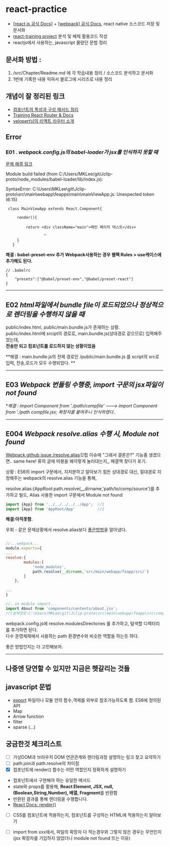# react-practice
* [\[react.js 공식 Docs\]](https://ko.reactjs.org/docs/handling-events.html) + [\[webpack\] 공식 Docs](https://webpack.js.org/guides/installation/), react native 소스코드 저장 및 문서화
* [react-training project](https://github.com/ReactTraining) 분석 및 예제 활용코드 작성
* reactjs에서 사용하는, javascript 몰랐던 문법 정리
## 문서화 방법 :  

1. /src/Chapter/Readme.md 에 각 학습내용 정리 / 소스코드 분석하고 문서화
2. 1번에 기록한 내용 익혀서 블로그에 시리즈로 내용 정리

## 개념이 잘 정리된 링크

* [컴포넌트의 특성과 구성 메서드 정리](https://ko.reactjs.org/docs/react-component.html)
* [Training React Router & Docs](https://reacttraining.com/react-router/web/guides/quick-start)
* [velopert님의 리액트 라우터 소개](https://velopert.com/3417)
## Error

### E01 *. webpack.config.js의 babel-loader가 jsx를 인식하지 못할 때*

[문제 해결 링크](https://codeday.me/ko/qa/20190306/7812.html)

 Module build failed (from C:/Users/MKLee/git/Jclip-proto/node_modules/babel-loader/lib/index.js):
 
 SyntaxError: C:\Users\MKLee\git\Jclip-proto\src\main\webapp\feapps\main\mainViewApp.js: Unexpected token (6:15)

```
 class MainViewApp extends React.Component{
 
     render(){

         return <div className="main">메인 페이지 테스트</div>
  
                 ^
     }
   }
```

**해결 : babel-preset-env 추가**
**Webpack사용하는 경우 웹팩 Rules > use케이스에 추가해도 된다.**

```
// .babelrc
{
    "presets":["@babel/preset-env","@babel/preset-react"]
}
```

---

## E02 *html파일에서 bundle file이 로드되었으나 정상적으로 렌더링을 수행하지 않을 때*

public/index.html, public/main.bundle.js가 존재하는 상황.  
public/index.html에 srcipt의 경로로, main.bundle.js(상대경로 같으므로) 입력해주었는데,  
**전송만 되고 컴포넌트를 로드하지 않는 상황이었음**

**해결 : main.bundle.js의 전체 경로인 /public/main.bundle.js 를 script의 src로 입력, 전송,로드가 모두 수행되었다. **

---

## E03 *Webpack 번들링 수행중, import 구문의 jsx파일이 not found*

**해결 : import Component from './path/compfile' ---> import Component from './path *compfile.jsx;
확장자를 붙여주니 인식하였다..**

---

## E004 *Webpack resolve.alias 수행 시, Module not found*

[Webpack github issue /resolve.alias](https://github.com/webpack/webpack/issues/4160)깃헙 이슈에  "그래서 결론은?" 기능좀 생겼으면..  same here! 류의 글에 따봉을 왜이렇게 눌러대는지,, 해결책 찾다가 포기.

상황 : ES6의 import 구문에서, 지저분하고 알아보기 힘든 상대경로 대신, 절대경로 지정해주는 webpack의 resolve.alias 기능을 통해,

resolve.alias:{AppRoot:path.resolve(__dirname,'path/to/comp/source')를 추가하고 빌드, Alias 사용한 import 구문에서 Module not found 

```javascript
import {App} from '../../../../../App';  //1
import {App} from 'AppRoot/App'          //2
```

**해결:아직못함.** 

우회 - 같은 문제상황에서 resolve.alias보다 [좋은방법](https://webpack.js.org/configuration/resolve/#resolvemodules)을 알아냈다.

```javascript

//...webpack...
module.exports={
...
resolve:{
        modules:[
            'node_modules',
            path.resolve(__dirname,'src/main/webapp/feapp/src/')
        ]
    },
    
...
}

```

```javascript
//..in module import...
import About from 'components/contents/about.jsx';
//(실제경로:C:\Users\MKLee\git\Jclip-proto\src\main\webapp\feapp\src\components\contents\about.jsx)
```


webpack.config.js에 resolve.modulesDirectories 를 추가하고, 탐색할 디렉터리를 추가하면 된다.  
다수 운영체제에서 사용하는 path 환경변수와 비슷한 역할을 하는듯 하다.

좋은 방법인지는 더 고민해보자.

---

## 나중엔 당연할 수 있지만 지금은 헷갈리는 것들


## javascript 문법

* [export](https://beomy.tistory.com/22) 파일이나 모듈 안의 함수,객체를 외부로 참조가능하도록 함. ES6에 정의된 API
* Map
* Arrow function
* filter
* sparse (...)
## 궁금한것 체크리스트

- [ ] 가상DOM과 브라우저 DOM 연관관계와 렌더링과정 설명하는 링크 찾고 요약하기
- [ ] path.join과 path.resolve의 차이점
- [x] 컴포넌트에 render() 함수는 어떤 역할인지 정확하게 설명하기
* 컴포넌트에서 구현해야 하는 유일한 메서드
* state와 props를 활용해, **React Element, JSX, null, (Boolean,String,Number), 배열, Fragment**를 반환함
* 반환된 결과를 통해 렌더링을 수행합니다.
* [React Docs: render()](https://ko.reactjs.org/docs/react-component.html#render)

- [ ] CSS를 컴포넌트에 적용하는지, 컴포넌트를 구성하는 HTML에 적용하는지 알아보기

- [ ] import from xxx에서, 파일의 확장자 다 적는경우와 그렇지 않은 경우는 무언인지 (jsx 확장자를 기입하지 않았더니 module not found 뜨는 이유)
